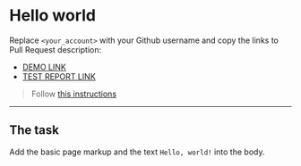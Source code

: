 # Hello world
Replace `<your_account>` with your Github username and copy the links to Pull Request description:
- [DEMO LINK](https://<your_account>.github.io/layout_hello-world/report/html_report/)
- [TEST REPORT LINK](https://<your_account>.github.io/layout_hello-world/)

> Follow [this instructions](https://mate-academy.github.io/layout_task-guideline/#how-to-solve-the-layout-tasks-on-github)
___

## The task 
Add the basic page markup and the text `Hello, world!` into the body.
